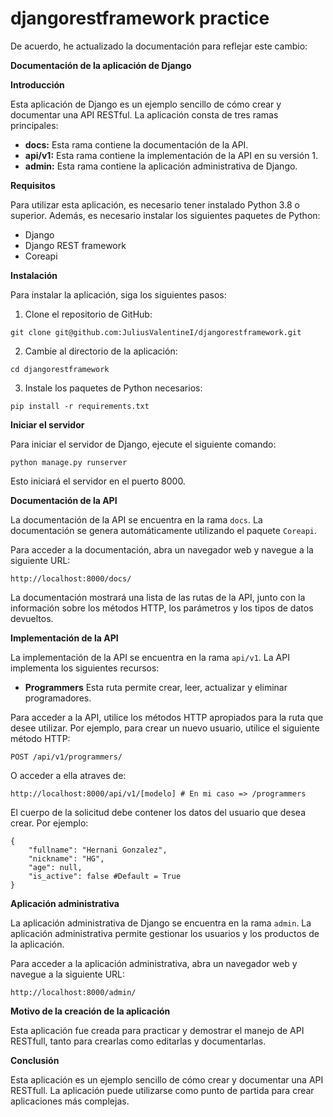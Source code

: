 # djangorestframework practice
De acuerdo, he actualizado la documentación para reflejar este cambio:

**Documentación de la aplicación de Django**

**Introducción**

Esta aplicación de Django es un ejemplo sencillo de cómo crear y documentar una API RESTful. La aplicación consta de tres ramas principales:

* **docs:** Esta rama contiene la documentación de la API.
* **api/v1:** Esta rama contiene la implementación de la API en su versión 1.
* **admin:** Esta rama contiene la aplicación administrativa de Django.

**Requisitos**

Para utilizar esta aplicación, es necesario tener instalado Python 3.8 o superior. Además, es necesario instalar los siguientes paquetes de Python:

* Django
* Django REST framework
* Coreapi

**Instalación**

Para instalar la aplicación, siga los siguientes pasos:

1. Clone el repositorio de GitHub:

```
git clone git@github.com:JuliusValentineI/djangorestframework.git
```

2. Cambie al directorio de la aplicación:

```
cd djangorestframework
```

3. Instale los paquetes de Python necesarios:

```
pip install -r requirements.txt
```

**Iniciar el servidor**

Para iniciar el servidor de Django, ejecute el siguiente comando:

```
python manage.py runserver
```

Esto iniciará el servidor en el puerto 8000.

**Documentación de la API**

La documentación de la API se encuentra en la rama `docs`. La documentación se genera automáticamente utilizando el paquete `Coreapi`.

Para acceder a la documentación, abra un navegador web y navegue a la siguiente URL:

```
http://localhost:8000/docs/
```

La documentación mostrará una lista de las rutas de la API, junto con la información sobre los métodos HTTP, los parámetros y los tipos de datos devueltos.

**Implementación de la API**

La implementación de la API se encuentra en la rama `api/v1`. La API implementa los siguientes recursos:

* **Programmers** Esta ruta permite crear, leer, actualizar y eliminar programadores.

Para acceder a la API, utilice los métodos HTTP apropiados para la ruta que desee utilizar. Por ejemplo, para crear un nuevo usuario, utilice el siguiente método HTTP:

```
POST /api/v1/programmers/
```

O acceder a ella atraves de:

```
http://localhost:8000/api/v1/[modelo] # En mi caso => /programmers
```

El cuerpo de la solicitud debe contener los datos del usuario que desea crear. Por ejemplo:

```
{
    "fullname": "Hernani Gonzalez",
    "nickname": "HG",
    "age": null,
    "is_active": false #Default = True
}
```

**Aplicación administrativa**

La aplicación administrativa de Django se encuentra en la rama `admin`. La aplicación administrativa permite gestionar los usuarios y los productos de la aplicación.

Para acceder a la aplicación administrativa, abra un navegador web y navegue a la siguiente URL:

```
http://localhost:8000/admin/
```

**Motivo de la creación de la aplicación**

Esta aplicación fue creada para practicar y demostrar el manejo de API RESTfull, tanto para crearlas como editarlas y documentarlas.

**Conclusión**

Esta aplicación es un ejemplo sencillo de cómo crear y documentar una API RESTfull. La aplicación puede utilizarse como punto de partida para crear aplicaciones más complejas.

